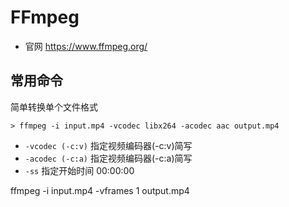 

# FFmpeg

- 官网 https://www.ffmpeg.org/


## 常用命令

 简单转换单个文件格式

    > ffmpeg -i input.mp4 -vcodec libx264 -acodec aac output.mp4

- `-vcodec (-c:v)` 指定视频编码器(-c:v)简写
- `-acodec (-c:a)` 指定视频编码器(-c:a)简写
- `-ss` 指定开始时间  00:00:00

ffmpeg -i input.mp4  -vframes 1 output.mp4
